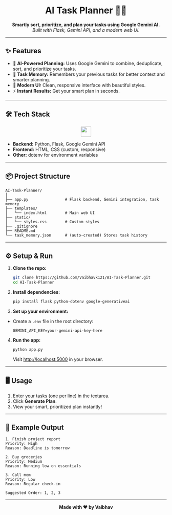 
<h1 align="center">AI Task Planner 📝🤖</h1>

<p align="center">
  <b>Smartly sort, prioritize, and plan your tasks using Google Gemini AI.</b><br>
  <i>Built with Flask, Gemini API, and a modern web UI.</i>
</p>

---

## ✨ Features

- 🧠 <b>AI-Powered Planning:</b> Uses Google Gemini to combine, deduplicate, sort, and prioritize your tasks.
- 💾 <b>Task Memory:</b> Remembers your previous tasks for better context and smarter planning.
- 🎨 <b>Modern UI:</b> Clean, responsive interface with beautiful styles.
- ⚡ <b>Instant Results:</b> Get your smart plan in seconds.

---

## 🛠️ Tech Stack

<p align="center">
  <img src="https://skillicons.dev/icons?i=python,flask,html,css,googlecloud" height="32" />
</p>

- **Backend:** Python, Flask, Google Gemini API  
- **Frontend:** HTML, CSS (custom, responsive)  
- **Other:** dotenv for environment variables  

---

## 📦 Project Structure

```
AI-Task-Planner/
│
├── app.py                # Flask backend, Gemini integration, task memory
├── templates/
│   └── index.html        # Main web UI
├── static/
│   └── styles.css        # Custom styles
├── .gitignore
├── README.md
└── task_memory.json      # (auto-created) Stores task history
```

---

## ⚙️ Setup & Run

1. **Clone the repo:**
   ```sh
   git clone https://github.com/Vaibhavk121/AI-Task-Planner.git
   cd AI-Task-Planner
   ```

2. **Install dependencies:**
   ```sh
   pip install flask python-dotenv google-generativeai
   ```

3. **Set up your environment:**
- Create a `.env` file in the root directory:
  ```
  GEMINI_API_KEY=your-gemini-api-key-here
  ```

4. **Run the app:**
   ```sh
   python app.py
   ```
   Visit [http://localhost:5000](http://localhost:5000) in your browser.

---

## 🖥️ Usage

1. Enter your tasks (one per line) in the textarea.
2. Click **Generate Plan**.
3. View your smart, prioritized plan instantly!

---

## 📄 Example Output

```
1. Finish project report
Priority: High
Reason: Deadline is tomorrow

2. Buy groceries
Priority: Medium
Reason: Running low on essentials

3. Call mom
Priority: Low
Reason: Regular check-in

Suggested Order: 1, 2, 3
```

---


<p align="center">
   <b>Made with ❤️ by Vaibhav</b>
  </p>